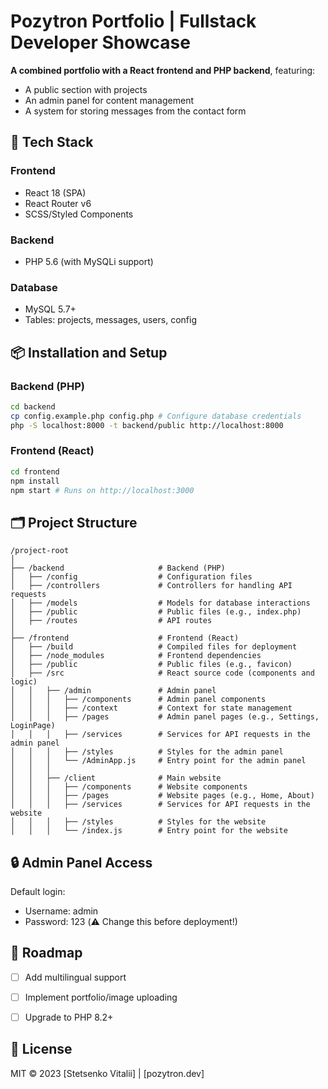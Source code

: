 # Pozytron Portfolio | Fullstack Developer Showcase

<!-- ![Project Preview](frontend/public/preview.jpg) -->

**A combined portfolio with a React frontend and PHP backend**, featuring:
- A public section with projects
- An admin panel for content management
- A system for storing messages from the contact form

## 🚀 Tech Stack
### Frontend
- React 18 (SPA)
- React Router v6
- SCSS/Styled Components

### Backend
- PHP 5.6 (with MySQLi support)

### Database
- MySQL 5.7+
- Tables: projects, messages, users, config

## 📦 Installation and Setup

### Backend (PHP)
```bash
cd backend
cp config.example.php config.php # Configure database credentials
php -S localhost:8000 -t backend/public http://localhost:8000
```

### Frontend (React)
```bash
cd frontend
npm install
npm start # Runs on http://localhost:3000
``` 

## 🗂 Project Structure
```
/project-root
│
├── /backend                     # Backend (PHP)
│   ├── /config                  # Configuration files
│   ├── /controllers             # Controllers for handling API requests
│   ├── /models                  # Models for database interactions
│   ├── /public                  # Public files (e.g., index.php)
│   ├── /routes                  # API routes
│
├── /frontend                    # Frontend (React)
│   ├── /build                   # Compiled files for deployment
│   ├── /node_modules            # Frontend dependencies
│   ├── /public                  # Public files (e.g., favicon)
│   ├── /src                     # React source code (components and logic)
│   │   ├── /admin               # Admin panel
│   │   │   ├── /components      # Admin panel components
│   │   │   ├── /context         # Context for state management
│   │   │   ├── /pages           # Admin panel pages (e.g., Settings, LoginPage)
│   │   │   ├── /services        # Services for API requests in the admin panel
│   │   │   ├── /styles          # Styles for the admin panel
│   │   │   └── /AdminApp.js     # Entry point for the admin panel
│   │   │
│   │   ├── /client              # Main website
│   │   │   ├── /components      # Website components
│   │   │   ├── /pages           # Website pages (e.g., Home, About)
│   │   │   ├── /services        # Services for API requests in the website
│   │   │   ├── /styles          # Styles for the website
│   │   │   └── /index.js        # Entry point for the website
```

## 🔒 Admin Panel Access
Default login:
- Username: admin
- Password: 123 (⚠️ Change this before deployment!)

## 📝 Roadmap
- [ ] Add multilingual support
- [ ] Implement portfolio/image uploading
- [ ] Upgrade to PHP 8.2+


## 📄 License
MIT © 2023 [Stetsenko Vitalii] | [pozytron.dev]